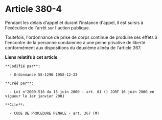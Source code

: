# Article 380-4

Pendant les délais d'appel et durant l'instance d'appel, il est sursis à l'exécution de l'arrêt sur l'action publique.

Toutefois, l'ordonnance de prise de corps continue de produire ses effets à l'encontre de la personne condamnée à une peine
privative de liberté conformément aux dispositions du deuxième alinéa de l'article 367.

**Liens relatifs à cet article**

	**Codifié par**:

	  - Ordonnance 58-1296 1958-12-23

	**Créé par**:

	  - Loi n°2000-516 du 15 juin 2000 - art. 81 () JORF 16 juin 2000 en vigueur le 1er janvier 2001

	**Cite**:

	  - CODE DE PROCEDURE PENALE - art. 367 (M)
